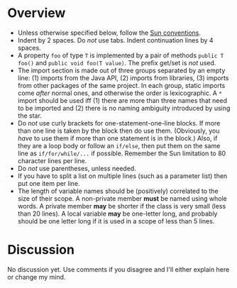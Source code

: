# Overview #

  * Unless otherwise specified below, follow the [Sun conventions](http://java.sun.com/docs/codeconv/).
  * Indent by 2 spaces. Do _not_ use tabs. Indent continuation lines by 4 spaces.
  * A property `foo` of type `T` is implemented by a pair of methods `public T foo()` and `public void foo(T value)`. The prefix get/set is _not_ used.
  * The import section is made out of three groups separated by an empty line: (1) imports from the Java API, (2) imports from libraries, (3) imports from other packages of the same project. In each group, static imports come _after_ normal ones, and otherwise the order is lexicographic. A `*` import should be used iff (1) there are more than three names that need to be imported and (2) there is no naming ambiguity introduced by using the star.
  * Do _not_ use curly brackets for one-statement-one-line blocks. If more than one line is taken by the block then do use them. (Obviously, you _have_ to use them if more than one statement is in the block.) Also, if they are a loop body or follow an `if/else`, then put them on the same line as `if/for/while/...` if possible. Remember the Sun limitation to 80 character lines per line.
  * Do _not_ use parentheses, unless needed.
  * If you have to split a list on multiple lines (such as a parameter list) then put one item per line.
  * The length of variable names should be (positively) correlated to the size of their scope. A non-private member **must** be named using whole words. A private member **may** be shorter if the class is very small (less than 20 lines). A local variable **may** be one-letter long, and probably should be one letter long if it is used in a scope of less than 5 lines.

# Discussion #

No discussion yet. Use comments if you disagree and I'll either explain here or change my mind.